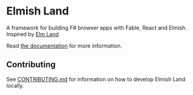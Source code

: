 # Elmish Land

A framework for building F# browser apps with Fable, React and Elmish. Inspired by [Elm Land](https://elm.land)

Read [the documentation](https://reaptor.github.io/elmish-land/) for more information.

## Contributing

See [CONTRIBUTING.md](CONTRIBUTING.md) for information on how to develop Elmish Land locally.
